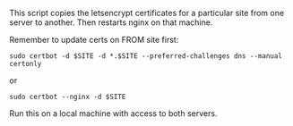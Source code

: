 This script copies the letsencrypt certificates for a particular site from one server to another.
Then restarts nginx on that machine.

Remember to update certs on FROM site first:

```
sudo certbot -d $SITE -d *.$SITE --preferred-challenges dns --manual certonly
```
or
```
sudo certbot --nginx -d $SITE
```

Run this on a local machine with access to both servers.
